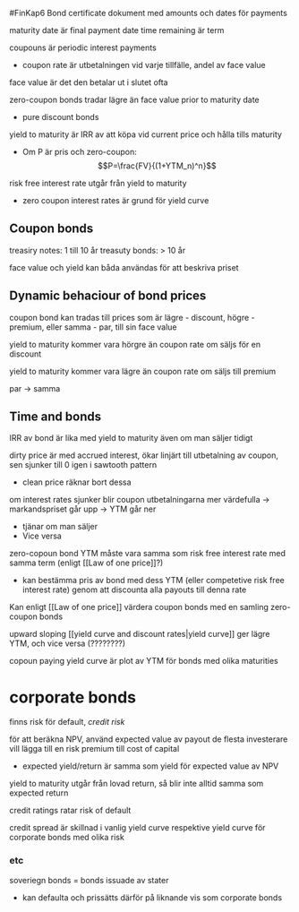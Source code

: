 #FinKap6
Bond certificate dokument med amounts och dates för payments

maturity date är final payment date
time remaining är term

coupouns är periodic interest payments
- coupon rate är utbetalningen vid varje tillfälle, andel av face value

face value är det den betalar ut i slutet ofta

zero-coupon bonds tradar lägre än face value prior to maturity date
- pure discount bonds

yield to maturity är IRR av att köpa vid current price och hålla tills maturity

- Om P är pris och zero-coupon:
$$P=\frac{FV}{(1+YTM_n)^n}$$

risk free interest rate utgår från yield to maturity
- zero coupon interest rates är grund för yield curve

## Coupon bonds
treasiry notes: 1 till 10 år
treasuty bonds: > 10 år

face value och yield kan båda användas för att beskriva priset


## Dynamic behaciour of bond prices

coupon bond kan tradas till prices som är lägre - discount, högre - premium, eller samma - par, till sin face value

yield to maturity kommer vara hörgre än coupon rate om säljs för en discount

yield to maturity kommer vara lägre än coupon rate om säljs till premium

par -> samma

## Time and bonds

IRR av bond är lika med yield to maturity även om man säljer tidigt

dirty price är med accrued interest, ökar linjärt till utbetalning av coupon, sen sjunker till 0 igen i sawtooth pattern
- clean price räknar bort dessa

om interest rates sjunker blir coupon utbetalningarna mer värdefulla -> markandspriset går upp -> YTM går ner
- tjänar om man säljer
- Vice versa

zero-copoun bond YTM måste vara samma som risk free interest rate med samma term (enligt [[Law of one price]]?)
- kan bestämma pris av bond med dess YTM (eller competetive risk free interest rate) genom att discounta alla payouts till denna rate

Kan enligt [[Law of one price]] värdera coupon bonds med en samling zero-coupon bonds

upward sloping [[yield curve and discount rates|yield curve]] ger lägre YTM, och vice versa (????????)

copoun paying yield curve är plot av YTM för bonds med olika maturities

# corporate bonds
finns risk för default, *credit risk*

för att beräkna NPV, använd expected value av payout
de flesta investerare vill lägga till en risk premium till cost of capital
- expected yield/return är samma som yield för expected value av NPV

yield to maturity utgår från lovad return, så blir inte alltid samma som expected return

credit ratings ratar risk of default

credit spread är skillnad i vanlig yield curve respektive yield curve för corporate bonds med olika risk

### etc
soveriegn bonds = bonds issuade av stater
- kan defaulta och prissätts därför på liknande vis som corporate bonds

